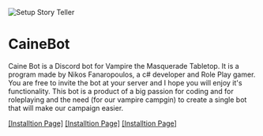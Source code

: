 ![Setup Story Teller](https://static.wikia.nocookie.net/whitewolf/images/a/a0/Caine.png/revision/latest/top-crop/width/360/height/360?cb=20190504162356)
# CaineBot

Caine Bot is a Discord bot for Vampire the Masquerade Tabletop. It is a program made by Nikos Fanaropoulos, a c# developer and Role Play gamer. You are free to invite the bot at your server and I hope you will enjoy it's functionality.
This bot is a product of a big passion for coding and for roleplaying and the need (for our vampire campgin) to create a single bot that will make our campaign easier.


[[Installtion Page]](https://github.com/nfanaropoulos/CaineBot/blob/main/Installation.md)
      [[Installtion Page]](https://github.com/nfanaropoulos/CaineBot/blob/main/Installation.md)
      [[Installtion Page]](https://github.com/nfanaropoulos/CaineBot/blob/main/Installation.md)
      
